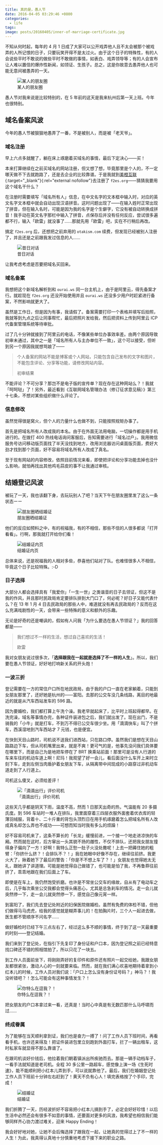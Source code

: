 ```yaml
---
title: 真的是，愚人节
date: 2016-04-05 03:29:46 +0800
categories:
  - life
tags:
image: posts/20160405/inner-of-marriage-certificate.jpg
---
```


不知从何时起，每年的 4 月 1 日成了大家可以公开戏弄他人且不太会被那个被戏弄的人所记恨的日子，只要玩笑开得不是太过火。由于这个日子的特殊性，有的人会说些平时不敢说的做些平时不敢做的事情，如表白、戏弄领导等；有的人会宣布让人难以置信的爆炸性新闻，如领证、生孩子。总之，这是你故意去愚弄他人也可能无意间被愚弄的一天。

<figure>
  <img src="{{ 'posts/20160405/moment.jpg' | asset_path }}" alt="某人的朋友圈">
  <figcaption>某人的朋友圈</figcaption>
</figure>

愚人节对我来说是比较特别的，在 5 年前的这天是我来杭州后第一天上班。今年也很特别。

## 域名备案风波

今年的愚人节被狠狠地愚弄了一番，不是被别人，而是被「老天爷」。

### 域名注册

早上六点多就醒了，躺在床上琢磨着买域名的事情，最后下定决心——买！

本来打算继续在之前买域名的网站注册，但又想了想，毕竟那里是个人的，不一定哪天做不下去就跑路了，还是去企业的比较靠谱。于是我就到[美橙互联](http://www.cndns.com){:target="_blank"}{:rel="external nofollow"}去注册了 `f2es.org`——猜猜我要用这个域名干什么？

在注册时需要填写「域名所有人」信息，在中文名字的文本框中输入时，对应的英文名字文本框中就会自动出现汉语拼音。这时问题出现了——在输入姓时正常出现了拼音，但在输入名时，可能是因为我的名字是个生僻字，它没有被自动转换成拼音！我手动在英文名字那栏中输入了拼音，点保存后并没有任何反应，尝试很多遍都不行，输入「欧雷」就没事了……那就先用「欧雷」吧，实在不行稍后再改。

搞定 `f2es.org` 后，还想把之前弃用的 `otakism.com` 续费，但发现已经被别人注册了，并且还是之前跟我发过信息的人……

<figure>
  <img src="{{ 'posts/20160405/dialog-past.jpg' | asset_path }}" alt="昔日对话">
  <figcaption>昔日对话</figcaption>
</figure>

让我考虑考虑是否要把域名买回来。

### 域名备案

我想把这个新域名解析到和 `ourai.ws` 同一台主机上，由于是阿里云，得先备案才行。就趁现在 `f2es.org` 还没开始使用并且 `ourai.ws` 还没多少用户时赶紧进行备案，不然影响就更大了。

虽然是工作日，但是因为有事，我请假了。备案需要打印一个表格并填写后拍照，我就等到九点之后让同事帮忙，最后把照片发给我，然后把资料上传到阿里云 ICP 代备案管理系统等待审批。

过了几十分钟就接到了阿里云的电话，不像某些单位办事效率差。由两个原因导致初审未通过，其中之一是「域名所有人与主办单位不一致」，这个可以接受，但听到另一个原因我就想骂娘了——

<blockquote>
  <p>个人备案的网站不能是博客或个人网站，只能包含自己发布的文字和图片，不能包含评论、分享等功能，请修改网站内容。</p>
  <footer>初审结果</footer>
</blockquote>

不能评论？不可分享？那岂不是电子版的宣传单？现在存在这种网站么？！我就「呵呵哒」了！另外，最近看到《互联网域名管理办法（修订征求意见稿）》第三十七条，不想对某些组织做什么评论了。

### 信息修改

虽然觉得很是窝火，但个人的力量什么也做不到，只能按照规矩办事了。

首先是把域名所有人改成我的本名。由于在外面无法用电脑，一切操作都是用手机进行的。在拨打 400 热线电话询问客服后，告知需要进行「域名过户」。我用微信服务号访问移动版页面找了半天没找到地方，改用浏览器访问桌面版页面，费好大劲才找到那个页面，好不容易将域名所有人改成了真名。

至于现有网站的内容修改，依照目前情况来看，即使把评论和分享功能去掉也没什么影响，就怕再找出其他鸡毛蒜皮的事不让我通过审核。

## 结婚登记风波

被玩了一天，我也该翻下身，去玩玩别人了吧？当天下午在朋友圈里发了这么一条状态ーー

<figure>
  <img src="{{ 'posts/20160405/my-moment.jpg' | asset_path }}" alt="朋友圈晒结婚证">
  <figcaption>朋友圈晒结婚证</figcaption>
</figure>

他们的反应如预料之中，有的祝福我，有的不相信，那些不信的人很多都说「打开看看」。行啊，那我就打开给你们看！

<figure>
  <img src="{{ 'posts/20160405/inner-of-marriage-certificate.jpg' | asset_path }}" alt="结婚证内页">
  <figcaption>结婚证内页</figcaption>
</figure>

总体来说，还是祝福我的人相对多些，恭喜他们站对了队。也难怪很多人不相信，毕竟这个日子比较特殊。:-D

### 日子选择

大部分人都会选择具有「我爱你」「一生一世」之类谐音的日子去领证，但这不是我的作风，并且那时民政局肯定要排队排到大门口了，何必呢？好日子又能代表什么？在 13 年 1 月 4 日去民政局的那些人中，难道就没有再去民政局的？反而在这么充满戏剧性的一天，会带来一些特殊的意义和额外的乐趣。

无论是好奇的还是嘲讽的，假如有人问我「为什么要选在愚人节领证？」我的回答都是——

<blockquote>
  <p>我们想过不一样的生活，想过自己喜欢的生活！</p>
  <footer>欧雷</footer>
</blockquote>

我对女朋友说过很多次，「**选择跟我在一起就是选择了不一样的人生**」。所以，我们要在愚人节领证，好好地打响新关系的开头炮！

### 一波三折

登记需要在一方的常住户口所在地民政局，由于我的户口一直在老家躺着，只能到女朋友那里了，还好她是杭州的——富阳。去那的公交车没几条线路，离目的地最近的就是从汽车西站发车的 596 路。

因为要婚检，我们都打算上午洗个澡。我老早就起床了，比平时上班起得都早。在洗完澡，域名等事情办完，各种证件装进包之后，我们就出发了。现在出门，不是骑我的「小牛」就是打车，不到万不得已公交车很少坐。用「滴滴快车」叫了个拼车，西溪湿地到汽车西站才 7 元钱，也是便宜。

在快到天目山路时，司机说不送我们进西站，只在路口停。虽然我们是想在天目山路路边下车，但从司机嘴里出来，就是不爽！更可气的是，他事先没问我们具体要在哪里下，而是自己为是地把车停在了 BRT 换乘站前面！那里可是没有人行道的车来车往的机动车道上啊！尼玛！我观望了好一会儿，看后面没什么车开上来时立刻下车，走到左侧当肉盾护着女朋友下车，从隔离带中间现成的小路穿过非机动车道走到了人行道上。

司机这么傻叉，必须给差评！

<figure>
  <img src="{{ 'posts/20160405/evaluation-of-driver.jpg' | asset_path }}" alt="「滴滴出行」评价司机">
  <figcaption>「滴滴出行」评价司机</figcaption>
</figure>

这些天几乎都是阴天下雨，温度不高，然而 1 日那天出奇的热，气温能有 20 多摄氏度。到 596 车站时一堆人在排队，我里面穿着三四层衣服外面套着优衣库的轻薄羽绒服，背着十、二十斤重的背包头顶烈日在用手机琢磨着怎么把域名所有人改成真名却怎么弄也不成功——可想而知当时我有多么的烦躁！

好不容易司机来了，这条不算长的「长龙」缓慢前进，一个接一个地走进凉快的车厢。然而就在这时，后方窜出一头其貌不扬的雌性，不仅不排队，还把我女朋友撞得身子偏向了一方！好啊！我特么正愁一肚子火没处撒呢！上去一把薅住她的粗臂：「你挤什么挤？！会排队不？！」我在她眼中好像不存在，继续往前挤。我更火大了，揪着她下了最后的警告：「你是不不想上车了？！」女朋友也觉得她太无礼，跟她讲了讲道理。可能是她觉得自己做错了，也可能是怕了我，不再鲁莽往前挤了，乖乖地跟在我们后面上了车。

即使是在车上，我仍然饱受折磨。也许是不常坐公交车的缘故，自从有了电动车之后，几乎每次乘坐公交我都会觉得头痛恶心，尤其是总急刹车的情况。走一会儿就突然停一下，走一会儿就突然停一下，感觉自己像元宵一样。

到富阳了，我们先去登记处附近的妇保医院做婚检。虽然有免费的体检不错，但他们做得马马虎虎，给我的感觉就是糊弄事儿的！在拍胸片时，三个人一起进去做，医生都不管顺序不问名字……

做好婚检时已经下午三点左右了，经过这么多不顺的事情，终于到了这一天最重要的时刻——登记结婚。

我们来到了登记处，在指引下先复印了身份证和户口本，因为登记照之前已经特意找口碑还不错的照相馆拍了，所以只花了一块五。

到工作人员面前坐下，将刚刚弄好的复印件和原件还有照片一起交给她，我跟女朋友都很紧张，激动人心的一刻就要来临。然而，就在我们满心欢喜地期待着拿到小红本儿的时候，工作人员对我们说：「户口上怎么没有身份证号码？」神马？！我没听错吧？！怎么可能会有这种事情发生？！

<figure>
  <img src="{{ 'posts/20160405/are-you-kidding-me.jpg' | asset_path }}" alt="你特么在逗我？！">
  <figcaption>你特么在逗我？！</figcaption>
</figure>

把女朋友的户口本拿过来一看，还真是！当时心中真是有无数匹那什么马呼啸而过……

### 终成眷属

为了能够在当天顺利拿到证，我们也是奋力一搏了！问了工作人员下班时间，再看看手机，也许还来得及！把证件装进包里立刻跑到外面打车，拦了一辆出租车，这时私家车就显得不那么靠谱了。

在跟司机谈好价钱后，他拉着我们朝着镇派出所疾驰而去。那是一辆手动档车子，一看手法就知道是老司机。全程 30 多公里一路超车，感觉像上演一场《生死时速》，能不能顺利把小红本儿弄到手，可以说就靠他了。最后，我们在婚姻登记处工作人员下班前十分钟左右赶到了！黄天不负有心人！填完表格按了个手印，完成！

<figure>
  <img src="{{ 'posts/20160405/marriage-certificate.jpg' | asset_path }}" alt="结婚证">
  <figcaption>结婚证</figcaption>
</figure>

我们折腾了一天，历经波折好不容易把小红本儿搞到手了，必定会好好珍惜！以后生活中必然还会有很多不如意的事情，还要面对更多的风浪，我希望也相信我们能够同样齐心协力渡过难关，迎来 Happy Ending！

我会好好地对她，让她不会后悔选择了跟我在一起，让她真的觉得过上了不一样的人生！为此，我真得认真地十分慎重地考虑下接下来的职业之路。
